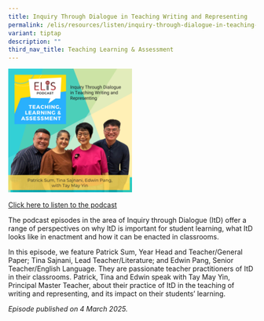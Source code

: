 ```yaml
---
title: Inquiry Through Dialogue in Teaching Writing and Representing
permalink: /elis/resources/listen/inquiry-through-dialogue-in-teaching-writing-and-representing/
variant: tiptap
description: ""
third_nav_title: Teaching Learning & Assessment
---
```

<p></p>
<div class="isomer-image-wrapper">
<img style="width: 50%;" height="auto" width="100%" alt="" src="/images/Cover_Art_with_titles_and_names__9_.png">
</div>
<p><a href="https://open.spotify.com/episode/5XA0nNtXXfHk8FOdM6m1q0?si=47c98e9c4b86416d" rel="noopener nofollow" target="_blank">Click here to listen to the podcast</a>
</p>
<p>The podcast episodes in the area of Inquiry through Dialogue (ItD) offer
a range of perspectives on why ItD is important for student learning, what
ItD looks like in enactment and how it can be enacted in classrooms.&nbsp;</p>
<p>In this episode, we feature Patrick Sum, Year Head and Teacher/General
Paper; Tina Sajnani, Lead Teacher/Literature; and Edwin Pang, Senior Teacher/English
Language. They are passionate teacher practitioners of ItD in their classrooms.
Patrick, Tina and Edwin speak with Tay May Yin, Principal Master Teacher,
about their practice of ItD in the teaching of writing and representing,
and its impact on their students’ learning. &nbsp;</p>
<p><em>Episode published on 4 March 2025.</em>
</p>
<p>
<br>
</p>